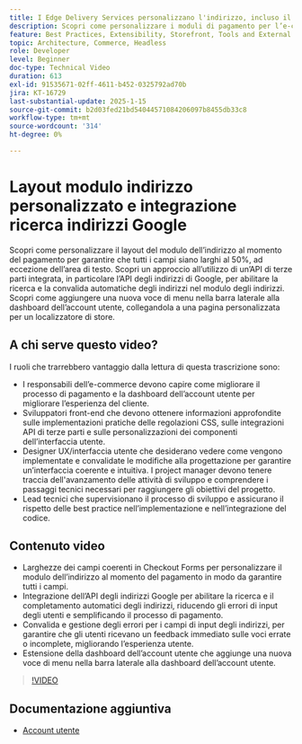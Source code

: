 ```yaml
---
title: I Edge Delivery Services personalizzano l'indirizzo, incluso il completamento automatico
description: Scopri come personalizzare i moduli di pagamento per l’e-commerce e integrare Google Address Lookup per migliorare l’esperienza utente e ridurre gli errori di input.
feature: Best Practices, Extensibility, Storefront, Tools and External Services
topic: Architecture, Commerce, Headless
role: Developer
level: Beginner
doc-type: Technical Video
duration: 613
exl-id: 91535671-02ff-4611-b452-0325792ad70b
jira: KT-16729
last-substantial-update: 2025-1-15
source-git-commit: b2d03fed21bd54044571084206097b8455db33c8
workflow-type: tm+mt
source-wordcount: '314'
ht-degree: 0%

---
```



# Layout modulo indirizzo personalizzato e integrazione ricerca indirizzi Google

Scopri come personalizzare il layout del modulo dell’indirizzo al momento del pagamento per garantire che tutti i campi siano larghi al 50%, ad eccezione dell’area di testo. Scopri un approccio all’utilizzo di un’API di terze parti integrata, in particolare l’API degli indirizzi di Google, per abilitare la ricerca e la convalida automatiche degli indirizzi nel modulo degli indirizzi. &#x200B; Scopri come aggiungere una nuova voce di menu nella barra laterale alla dashboard dell’account utente, collegandola a una pagina personalizzata per un localizzatore di store.

## A chi serve questo video?

I ruoli che trarrebbero vantaggio dalla lettura di questa trascrizione sono:

* I responsabili dell’e-commerce devono capire come migliorare il processo di pagamento e la dashboard dell’account utente per migliorare l’esperienza del cliente.
* Sviluppatori front-end che devono ottenere informazioni approfondite sulle implementazioni pratiche delle regolazioni CSS, sulle integrazioni API di terze parti e sulle personalizzazioni dei componenti dell’interfaccia utente.
* Designer UX/interfaccia utente che desiderano vedere come vengono implementate e convalidate le modifiche alla progettazione per garantire un’interfaccia coerente e intuitiva.
I project manager devono tenere traccia dell&#39;avanzamento delle attività di sviluppo e comprendere i passaggi tecnici necessari per raggiungere gli obiettivi del progetto.
* Lead tecnici che supervisionano il processo di sviluppo e assicurano il rispetto delle best practice nell’implementazione e nell’integrazione del codice.


## Contenuto video

* Larghezze dei campi coerenti in Checkout Forms per personalizzare il modulo dell’indirizzo al momento del pagamento in modo da garantire tutti i campi.
* Integrazione dell’API degli indirizzi Google per abilitare la ricerca e il completamento automatici degli indirizzi, riducendo gli errori di input degli utenti e semplificando il processo di pagamento.
* Convalida e gestione degli errori per i campi di input degli indirizzi, per garantire che gli utenti ricevano un feedback immediato sulle voci errate o incomplete, migliorando l’esperienza utente.
* Estensione della dashboard dell’account utente che aggiunge una nuova voce di menu nella barra laterale alla dashboard dell’account utente.

>[!VIDEO](https://video.tv.adobe.com/v/3442787?learn=on)

## Documentazione aggiuntiva

* [Account utente](https://experienceleague.adobe.com/developer/commerce/storefront/dropins/user-account/tutorials/)

